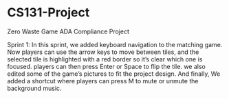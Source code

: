 # CS131-Project
Zero Waste Game ADA Compliance Project

Sprint 1:
    In this sprint, we added keyboard navigation to the matching game. Now players can use the arrow keys to move between tiles, and the selected tile is highlighted with a red border so it’s clear which one is focused. players can then press Enter or Space to flip the tile. we also edited some of the game’s pictures to fit the project design. And finally, We added a shortcut where players can press M to mute or unmute the background music.